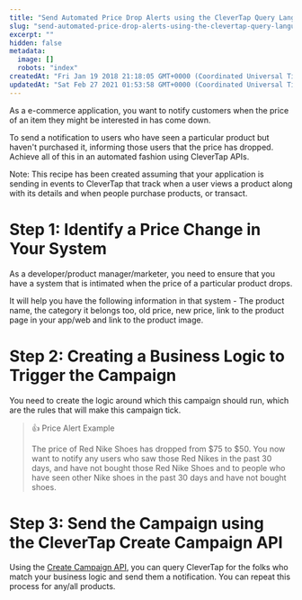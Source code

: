 ```yaml
---
title: "Send Automated Price Drop Alerts using the CleverTap Query Language"
slug: "send-automated-price-drop-alerts-using-the-clevertap-query-language"
excerpt: ""
hidden: false
metadata: 
  image: []
  robots: "index"
createdAt: "Fri Jan 19 2018 21:18:05 GMT+0000 (Coordinated Universal Time)"
updatedAt: "Sat Feb 27 2021 01:53:58 GMT+0000 (Coordinated Universal Time)"
---
```

As a e-commerce application, you want to notify customers when the price of an item they might be interested in has come down.

To send a notification to users who have seen a particular product but haven't purchased it, informing those users that the price has dropped. Achieve all of this in an automated fashion using CleverTap APIs.

Note: This recipe has been created assuming that your application is sending in events to CleverTap that track when a user views a product along with its details and when people purchase products, or transact.

# Step 1: Identify a Price Change in Your System

As a developer/product manager/marketer, you need to ensure that you have a system that is intimated when the price of a particular product drops. 

It will help you have the following information in that system - The product name, the category it belongs too, old price, new price, link to the product page in your app/web and link to the product image.

# Step 2: Creating a Business Logic to Trigger the Campaign

You need to create the logic around which this campaign should run, which are the rules that will make this campaign tick. 

> 👍 Price Alert Example
> 
> The price of Red Nike Shoes has dropped from $75 to $50. You now want to notify any users who saw those Red Nikes in the past 30 days, and have not bought those Red Nike Shoes and to people who have seen other Nike shoes in the past 30 days and have not bought shoes.

# Step 3: Send the Campaign using the CleverTap Create Campaign API

Using the [Create Campaign API](https://clevertap-developer-docs.readme.io/v1.0/docs/create-campaign-api), you can query CleverTap for the folks who match your business logic and send them a notification. You can repeat this process for any/all products.
